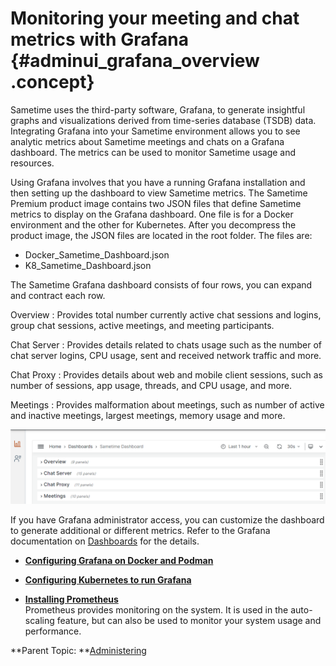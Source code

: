 # Monitoring your meeting and chat metrics with Grafana {#adminui_grafana_overview .concept}

Sametime uses the third-party software, Grafana, to generate insightful graphs and visualizations derived from time-series database \(TSDB\) data. Integrating Grafana into your Sametime environment allows you to see analytic metrics about Sametime meetings and chats on a Grafana dashboard. The metrics can be used to monitor Sametime usage and resources.

Using Grafana involves that you have a running Grafana installation and then setting up the dashboard to view Sametime metrics. The Sametime Premium product image contains two JSON files that define Sametime metrics to display on the Grafana dashboard. One file is for a Docker environment and the other for Kubernetes. After you decompress the product image, the JSON files are located in the root folder. The files are:

-   Docker\_Sametime\_Dashboard.json
-   K8\_Sametime\_Dashboard.json

The Sametime Grafana dashboard consists of four rows, you can expand and contract each row.

Overview
:   Provides total number currently active chat sessions and logins, group chat sessions, active meetings, and meeting participants.

Chat Server
:   Provides details related to chats usage such as the number of chat server logins, CPU usage, sent and received network traffic and more.

Chat Proxy
:   Provides details about web and mobile client sessions, such as number of sessions, app usage, threads, and CPU usage, and more.

Meetings
:   Provides malformation about meetings, such as number of active and inactive meetings, largest meetings, memory usage and more.

![Screen capture of collapsed Sametime Grafana dashboard showing the four row.](Images/adminui_grafana_dashboard.png)

If you have Grafana administrator access, you can customize the dashboard to generate additional or different metrics. Refer to the Grafana documentation on [Dashboards](https://grafana.com/docs/grafana/latest/dashboards/) for the details.

-   **[Configuring Grafana on Docker and Podman](adminui_grafana_config_docker.md)**  

-   **[Configuring Kubernetes to run Grafana](adminui_grafana_config_kubernetes.md)**  

-   **[Installing Prometheus](installation_prometheus.md)**  
Prometheus provides monitoring on the system. It is used in the auto-scaling feature, but can also be used to monitor your system usage and performance.

**Parent Topic: **[Administering](administering.md)

